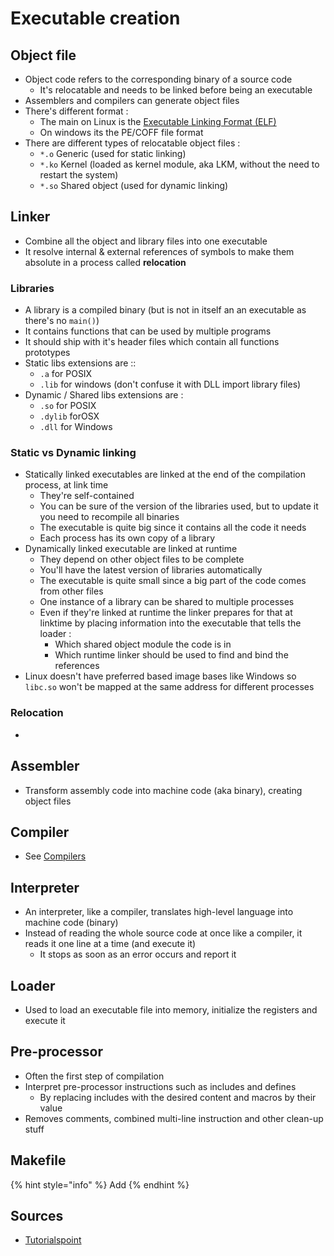# Executable creation

## Object file

* Object code refers to the corresponding binary of a source code
  * It's relocatable and needs to be linked before being an executable
* Assemblers and compilers can generate object files
* There's different format :
  * The main on Linux is the [Executable Linking Format \(ELF\)](https://zcugni.gitbook.io/notes/languages/general-concepts/elf-files)
  * On windows its the PE/COFF file format
* There are different types of relocatable object files :
  * `*.o` Generic \(used for static linking\)
  * `*.ko` Kernel \(loaded as kernel module, aka LKM, without the need to restart the system\)
  * `*.so` Shared object \(used for dynamic linking\)

## Linker

* Combine all the object and library files into one executable
* It resolve internal & external references of symbols to make them absolute in a process called **relocation**

### Libraries

* A library is a compiled binary \(but is not in itself an an executable as there's no `main()`\)
* It contains functions that can be used by multiple programs
* It should ship with it's header files which contain all functions prototypes
* Static libs extensions are ::
  * `.a` for POSIX
  * `.lib` for windows \(don't confuse it with DLL import library files\)
* Dynamic / Shared libs extensions are :
  * `.so` for POSIX
  * `.dylib` forOSX
  * `.dll` for Windows

### Static vs Dynamic linking

* Statically linked executables are linked at the end of the compilation process, at link time
  * They're self-contained
  * You can be sure of the version of the libraries used, but to update it you need to recompile all binaries
  * The executable is quite big since it contains all the code it needs
  * Each process has its own copy of a library
* Dynamically linked executable are linked at runtime
  * They depend on other object files to be complete
  * You'll have the latest version of libraries automatically
  * The executable is quite small since a big part of the code comes from other files
  * One instance of a library can be shared to multiple processes
  * Even if they're linked at runtime the linker prepares for that at linktime by placing information into the executable that tells the loader :
    * Which shared object module the code is in
    * Which runtime linker should be used to find and bind the references
* Linux doesn't have preferred based image bases like Windows so `libc.so` won't be mapped at the same address for different processes

### Relocation

* 
## Assembler

* Transform assembly code into machine code \(aka binary\), creating object files

## Compiler

* See [Compilers](https://zcugni.gitbook.io/notes/languages/compilers)

## Interpreter

* An interpreter, like a compiler, translates high-level language into machine code \(binary\)
* Instead of reading the whole source code at once like a compiler, it reads it one line at a time \(and execute it\)
  * It stops as soon as an error occurs and report it

## Loader

* Used to load an executable file into memory, initialize the registers and execute it

## Pre-processor

* Often the first step of compilation
* Interpret pre-processor instructions such as includes and defines
  * By replacing includes with the desired content and macros by their value
* Removes comments, combined multi-line instruction and other clean-up stuff

## Makefile

{% hint style="info" %}
Add
{% endhint %}

## Sources

* [Tutorialspoint](https://www.tutorialspoint.com/compiler_design/index.htm)

